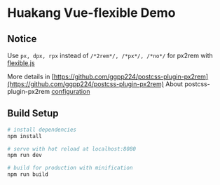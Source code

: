 # Huakang Vue-flexible Demo

## Notice

Use ```px, dpx, rpx``` instead of ```/*2rem*/, /*px*/, /*no*/``` for px2rem with [flexible.js](https://github.com/amfe/lib-flexible)

More details in [https://github.com/ggpp224/postcss-plugin-px2rem](https://github.com/ggpp224/postcss-plugin-px2rem)
About postcss-plugin-px2rem [configuration](https://www.npmjs.com/package/postcss-plugin-px2rem#configuration)

## Build Setup

``` bash
# install dependencies
npm install

# serve with hot reload at localhost:8080
npm run dev

# build for production with minification
npm run build
```
